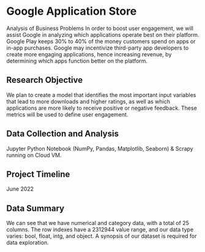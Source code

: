 # Google Application Store
Analysis of Business Problems In order to boost user engagement, we will assist Google in analyzing which applications operate best on their platform. Google Play keeps 30% to 40% of the money customers spend on apps or in-app purchases. Google may incentivize third-party app developers to create more engaging applications, hence increasing revenue, by determining which apps function better on the platform.
## Research Objective 
We plan to create a model that identifies the most important input variables that lead to more downloads and higher ratings, as well as which applications are more likely to receive positive or negative feedback. These metrics will be used to define user engagement.
## Data Collection and Analysis 
Jupyter Python Notebook (NumPy, Pandas, Matplotlib, Seaborn) & Scrapy running on Cloud VM.
## Project Timeline
June 2022 
## Data Summary 
We can see that we have numerical and category data, with a total of 25 columns. The row indexes have a 2312944 value range, and our data type varies: bool, float, intg, and object. A synopsis of our dataset is required for data exploration.
